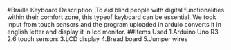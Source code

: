 #Braille Keyboard
Description: To aid blind people with digital functionalities within their comfort zone, this typeof keyboard can be essential. We took input from touch sensors and the program uploaded in arduio converts it in english letter and display it in lcd monitor.
##Items Used
1.Arduino Uno R3
2.6 touch sensors
3.LCD display
4.Bread board
5.Jumper wires
